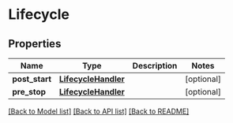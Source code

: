 # Lifecycle

## Properties
Name | Type | Description | Notes
------------ | ------------- | ------------- | -------------
**post_start** | [**LifecycleHandler**](LifecycleHandler.md) |  | [optional] 
**pre_stop** | [**LifecycleHandler**](LifecycleHandler.md) |  | [optional] 

[[Back to Model list]](../README.md#documentation-for-models) [[Back to API list]](../README.md#documentation-for-api-endpoints) [[Back to README]](../README.md)

